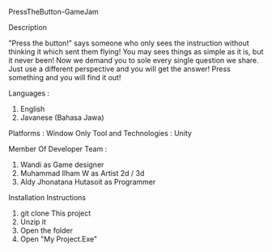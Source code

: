 PressTheButton-GameJam

Description 

"Press the button!" says someone who only sees the instruction without thinking it which sent them flying!  You may sees things as simple as it is, but it never been!  Now we demand you to sole every single question we share. Just use a different perspective and you will get the answer!  Press something and you will find it out!

Languages : 
  1. English
  2. Javanese (Bahasa Jawa)

Platforms : Window Only 
Tool and Technologies : Unity 

Member Of Developer Team : 
1. Wandi as Game designer
2. Muhammad Ilham W as Artist 2d / 3d
3. Aldy Jhonatana Hutasoit as Programmer

Installation Instructions
  1. git clone This project
  2. Unzip it
  3. Open the folder
  4. Open "My Project.Exe"
